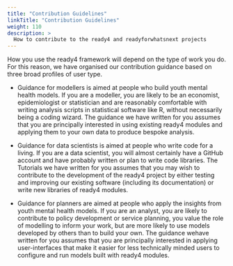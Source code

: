 ```yaml
---
title: "Contribution Guidelines"
linkTitle: "Contribution Guidelines"
weight: 110
description: >
  How to contribute to the ready4 and readyforwhatsnext projects
---
```


How you use the ready4 framework will depend on the type of work you do. For this reason, we have organised our contribution guidance based on three broad profiles of user type. 

* Guidance for modellers is aimed at people who build youth mental health models. If you are a modeller, you are likely to be an economist, epidemiologist or statistician and are reasonably comfortable with writing analysis scripts in statistical software like R, without necessarily being a coding wizard. The guidance we have written for you assumes that you are principally interested in using existing ready4 modules and applying them to your own data to produce bespoke analysis.

* Guidance for data scientists is aimed at people who write code for a living. If you are a data scientist, you will almost certainly have a GitHub account and have probably written or plan to write code libraries. The Tutorials we have written for you assumes that you may wish to contribute to the development of the ready4 project by either testing and improving our existing software (including its documentation) or write new libraries of ready4 modules.

* Guidance for planners are aimed at people who apply the insights from youth mental health models. If you are an analyst, you are likely to contribute to policy development or service planning, you value the role of modelling to inform your work, but are more likely to use models developed by others than to build your own. The guidance wehave written for you assumes that you are principally interested in applying user-interfaces that make it easier for less technically minded users to configure and run models built with ready4 modules.